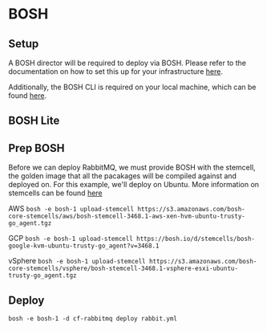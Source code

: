BOSH
===

Setup
---

A BOSH director will be required to deploy via BOSH. Please refer to the documentation on how to set this up for your infrastructure [here](http://bosh.io/docs/init.html).

Additionally, the BOSH CLI is required on your local machine, which can be found [here](http://bosh.io/docs/cli-v2.html#install).

BOSH Lite
---


Prep BOSH
---

Before we can deploy RabbitMQ, we must provide BOSH with the stemcell, the golden image that all the pacakages will be compiled against and deployed on. For this example, we'll deploy on Ubuntu. More information on stemcells can be found [here](http://bosh.io/docs/stemcell.html)

AWS
`bosh -e bosh-1 upload-stemcell https://s3.amazonaws.com/bosh-core-stemcells/aws/bosh-stemcell-3468.1-aws-xen-hvm-ubuntu-trusty-go_agent.tgz`

GCP
`bosh -e bosh-1 upload-stemcell https://bosh.io/d/stemcells/bosh-google-kvm-ubuntu-trusty-go_agent?v=3468.1`

vSphere
`bosh -e bosh-1 upload-stemcell https://s3.amazonaws.com/bosh-core-stemcells/vsphere/bosh-stemcell-3468.1-vsphere-esxi-ubuntu-trusty-go_agent.tgz`

Deploy
---

`bosh -e bosh-1 -d cf-rabbitmq deploy rabbit.yml`
